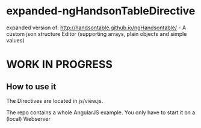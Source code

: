 # expanded-ngHandsonTableDirective
expanded version of: http://handsontable.github.io/ngHandsontable/ - A custom json structure Editor (supporting arrays, plain objects and simple values)


# WORK IN PROGRESS

## How to use it
The Directives are located in js/view.js.

<!-- to get started use: ```<exhandson-Directive config="config"></exhandson-Directive>``` -->

The repo contains a whole AngularJS example. You only have to start it on a (local) Webserver